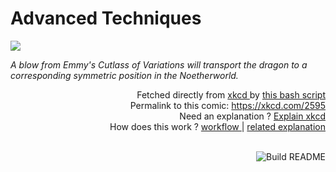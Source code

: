 # <b>Advanced Techniques</b>

[![](https://imgs.xkcd.com/comics/advanced_techniques.png)](https://xkcd.com/2595)

<i>A blow from Emmy&#39;s Cutlass of Variations will transport the dragon to a corresponding symmetric position in the Noetherworld.</i>

<div align="right">
  Fetched directly from
  <a href="https://xkcd.com">
    xkcd
  </a>
  by
  <a href="https://github.com/Vanille-N/Vanille-N/blob/master/fetch">
    this bash script
  </a>
</div>
<div align="right">
  Permalink to this comic:
  <a href="https://xkcd.com/2595">
    https://xkcd.com/2595
  </a>
</div>
<div align="right">
  Need an explanation ?
  <a href="https://www.explainxkcd.com/wiki/index.php/2595">
    Explain xkcd
  </a>
</div>
<div align="right">
  How does this work ?
  <a href="https://github.com/Vanille-N/Vanille-N/blob/master/.github/workflows/build.yml">
    workflow
  </a>
  |
  <a href="https://simonwillison.net/2020/Jul/10/self-updating-profile-readme/">
    related explanation
  </a>
</div><br>

<a href="https://github.com/Vanille-N/Vanille-N/actions"><img src="https://github.com/Vanille-N/Vanille-N/workflows/Build%20README/badge.svg" align="right" alt="Build README"></a>
